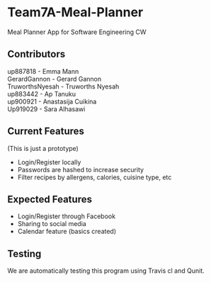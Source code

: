# Team7A-Meal-Planner
 Meal Planner App for Software Engineering CW

 ## Contributors
 up887818 - Emma Mann\
 GerardGannon - Gerard Gannon\
 TruworthsNyesah - Truworths Nyesah\
 up883442 - Ap Tanuku\
 up900921 - Anastasija Cuikina\
 Up919029 - Sara Alhasawi

 ## Current Features
 (This is just a prototype)
 - Login/Register locally
  - Passwords are hashed to increase security
 - Filter recipes by allergens, calories, cuisine type, etc

 ## Expected Features
 - Login/Register through Facebook
 - Sharing to social media
 - Calendar feature (basics created)

 ## Testing
 We are automatically testing this program using Travis cl and Qunit.
